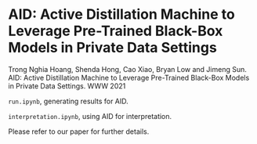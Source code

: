 # AID: Active Distillation Machine to Leverage Pre-Trained Black-Box Models in Private Data Settings

Trong Nghia Hoang, Shenda Hong, Cao Xiao, Bryan Low and Jimeng Sun. AID: Active Distillation Machine to Leverage Pre-Trained Black-Box Models in Private Data Settings. WWW 2021

`run.ipynb`, generating results for AID.

`interpretation.ipynb`, using AID for interpretation. 

Please refer to our paper for further details. 